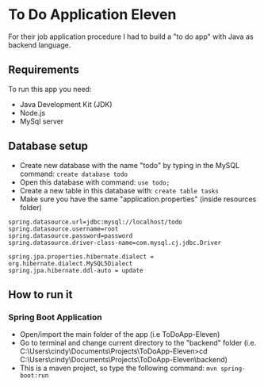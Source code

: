 # To Do Application Eleven
For their job application procedure I had to build a "to do app" with Java as backend language.

## Requirements
To run this app you need:
* Java Development Kit (JDK)
* Node.js
* MySql server

## Database setup
* Create new database with the name "todo" by typing in the MySQL command:
    `create database todo`
* Open this database with command: `use todo;`
* Create a new table in this database with: `create table tasks`
* Make sure you have the same "application.properties" (inside resources folder)
 ```` 
spring.datasource.url=jdbc:mysql://localhost/todo
spring.datasource.username=root
spring.datasource.password=password
spring.datasource.driver-class-name=com.mysql.cj.jdbc.Driver

spring.jpa.properties.hibernate.dialect = org.hibernate.dialect.MySQL5Dialect
spring.jpa.hibernate.ddl-auto = update
  ````

## How to run it
### Spring Boot Application
* Open/import the main folder of the app (i.e ToDoApp-Eleven)
* Go to terminal and change current directory to the "backend" folder (i.e. C:\Users\cindy\Documents\Projects\ToDoApp-Eleven>cd C:\Users\cindy\Documents\Projects\ToDoApp-Eleven\backend)
* This is a maven project, so type the following command: `mvn spring-boot:run`
